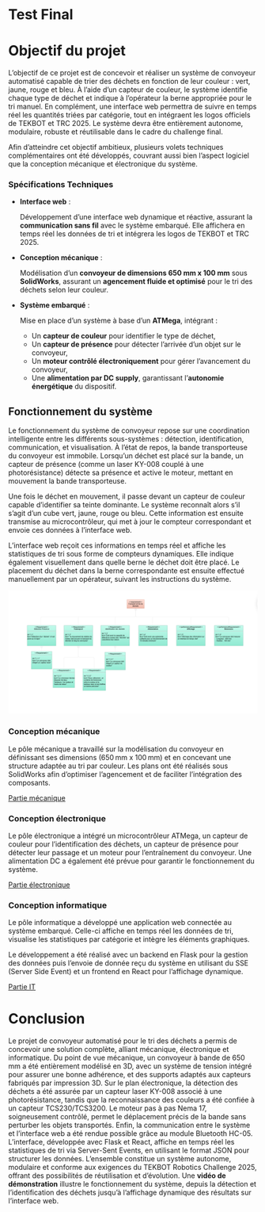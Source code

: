 # Test Final

# **Objectif du projet**

L’objectif de ce projet est de concevoir et réaliser un système de convoyeur automatisé capable de trier des déchets en fonction de leur couleur : vert, jaune, rouge et bleu. À l’aide d’un capteur de couleur, le système identifie chaque type de déchet et indique à l’opérateur la berne appropriée pour le tri manuel. En complément, une interface web permettra de suivre en temps réel les quantités triées par catégorie, tout en intégraent les logos officiels de TEKBOT et TRC 2025. Le système devra être entièrement autonome, modulaire, robuste et réutilisable dans le cadre du challenge final.

Afin d’atteindre cet objectif ambitieux, plusieurs volets techniques complémentaires ont été développés, couvrant aussi bien l’aspect logiciel que la conception mécanique et électronique du système.

### Spécifications Techniques

- **Interface web** :
    
    Développement d’une interface web dynamique et réactive, assurant la **communication sans fil** avec le système embarqué. Elle affichera en temps réel les données de tri et intégrera les logos de TEKBOT et TRC 2025.
    
- **Conception mécanique** :
    
    Modélisation d’un **convoyeur de dimensions 650 mm x 100 mm** sous **SolidWorks**, assurant un **agencement fluide et optimisé** pour le tri des déchets selon leur couleur.
    
- **Système embarqué** :
    
    Mise en place d’un système à base d’un **ATMega**, intégrant :
    
    - Un **capteur de couleur** pour identifier le type de déchet,
    - Un **capteur de présence** pour détecter l’arrivée d’un objet sur le convoyeur,
    - Un **moteur contrôlé électroniquement** pour gérer l’avancement du convoyeur,
    - Une **alimentation par DC supply**, garantissant l’**autonomie énergétique** du dispositif.

## Fonctionnement du système

Le fonctionnement du système de convoyeur repose sur une coordination intelligente entre les différents sous-systèmes : détection, identification, communication, et visualisation. À l’état de repos, la bande transporteuse du convoyeur est immobile. Lorsqu’un déchet est placé sur la bande, un capteur de présence (comme un laser KY-008 couplé à une photorésistance) détecte sa présence et active le moteur, mettant en mouvement la bande transporteuse.

Une fois le déchet en mouvement, il passe devant un capteur de couleur capable d’identifier sa teinte dominante. Le système reconnaît alors s’il s’agit d’un cube vert, jaune, rouge ou bleu. Cette information est ensuite transmise au microcontrôleur, qui met à jour le compteur correspondant et envoie ces données à l’interface web.

L’interface web reçoit ces informations en temps réel et affiche les statistiques de tri sous forme de compteurs dynamiques. Elle indique également visuellement dans quelle berne le déchet doit être placé. Le placement du déchet dans la berne correspondante est ensuite effectué manuellement par un opérateur, suivant les instructions du système.

![Requirement Diagram.png](./it/assets/Requirement_Diagram.png)

### **Conception mécanique**

Le pôle mécanique a travaillé sur la modélisation du convoyeur en définissant ses dimensions (650 mm x 100 mm) et en concevant une structure adaptée au tri par couleur. Les plans ont été réalisés sous SolidWorks afin d’optimiser l’agencement et de faciliter l’intégration des composants.

[Partie mécanique](./meca/meca-part.md)

### **Conception électronique**

Le pôle électronique a intégré un microcontrôleur ATMega, un capteur de couleur pour l’identification des déchets, un capteur de présence pour détecter leur passage et un moteur pour l’entraînement du convoyeur. Une alimentation DC a également été prévue pour garantir le fonctionnement du système.

[Partie électronique ](./electro/electro-part.md)

### **Conception informatique**

Le pôle informatique a développé une application web connectée au système embarqué. Celle-ci affiche en temps réel les données de tri, visualise les statistiques par catégorie et intègre les éléments graphiques.

Le développement a été réalisé avec un backend en Flask pour la gestion des données puis l’envoie de donnée reçu du système en utilisant du SSE (Server Side Event) et un frontend en React pour l’affichage dynamique.

[Partie IT](./it/it-part.md)

# Conclusion

Le projet de convoyeur automatisé pour le tri des déchets a permis de concevoir une solution complète, alliant mécanique, électronique et informatique. Du point de vue mécanique, un convoyeur à bande de 650 mm a été entièrement modélisé en 3D, avec un système de tension intégré pour assurer une bonne adhérence, et des supports adaptés aux capteurs fabriqués par impression 3D. Sur le plan électronique, la détection des déchets a été assurée par un capteur laser KY-008 associé à une photorésistance, tandis que la reconnaissance des couleurs a été confiée à un capteur TCS230/TCS3200. Le moteur pas à pas Nema 17, soigneusement contrôlé, permet le déplacement précis de la bande sans perturber les objets transportés. Enfin, la communication entre le système et l’interface web a été rendue possible grâce au module Bluetooth HC-05. L’interface, développée avec Flask et React, affiche en temps réel les statistiques de tri via Server-Sent Events, en utilisant le format JSON pour structurer les données. L’ensemble constitue un système autonome, modulaire et conforme aux exigences du TEKBOT Robotics Challenge 2025, offrant des possibilités de réutilisation et d’évolution. Une **vidéo de démonstration** illustre le fonctionnement du système, depuis la détection et l’identification des déchets jusqu’à l’affichage dynamique des résultats sur l’interface web.